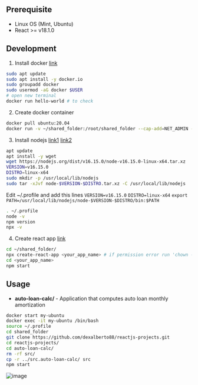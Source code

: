 ## Prerequisite
 - Linux OS (Mint, Ubuntu)
 - React >= v18.1.0
## Development
 1. Install docker [link](https://docs.docker.com/engine/install/ubuntu/)
```bash
sudo apt update
sudo apt install -y docker.io
sudo groupadd docker
sudo usermod -aG docker $USER
# open new terminal
docker run hello-world # to check
```
2. Create docker container
```bash
docker pull ubuntu:20.04
docker run -v ~/shared_folder:/root/shared_folder --cap-add=NET_ADMIN --name "my-ubuntu" -w "/root" -it "ubuntu:20.04"
```
3. Install nodejs [link1](https://nodejs.org/en/download/) [link2](https://github.com/nodejs/help/wiki/Installation)
```bash
apt update
apt install -y wget
wget https://nodejs.org/dist/v16.15.0/node-v16.15.0-linux-x64.tar.xz
VERSION=v16.15.0
DISTRO=linux-x64
sudo mkdir -p /usr/local/lib/nodejs
sudo tar -xJvf node-$VERSION-$DISTRO.tar.xz -C /usr/local/lib/nodejs
```
Edit ~/.profile and add this lines
`VERSION=v16.15.0`
`DISTRO=linux-x64`
`export PATH=/usr/local/lib/nodejs/node-$VERSION-$DISTRO/bin:$PATH`
```bash
. ~/.profile
node -v
npm version
npx -v
```
 4. Create react app [link](https://reactjs.org/docs/create-a-new-react-app.html)
```bash
cd ~/shared_folder/
npx create-react-app <your_app_name> # if permission error run 'chown -R root:root ~/shared_folder'
cd <your_app_name>
npm start
```
## Usage
 - **auto-loan-calc/** - Application that computes auto loan monthly amortization
```bash
docker start my-ubuntu
docker exec -it my-ubuntu /bin/bash
source ~/.profile
cd shared_folder
git clone https://github.com/dexalberto88/reactjs-projects.git
cd reactjs-projects/
cd auto-loan-calc/
rm -rf src/
cp -r ../src.auto-loan-calc/ src
npm start
```
![image](https://lh3.googleusercontent.com/pw/AM-JKLWhdBTsprNoA0vJB5rkNpN6FfNzBetRbliCQnaO5a8wfsGXVOEBGsxApAM59D6OtolDA1GMnDFG9MOeHU_QqxQ8BdWH-Ngf8gwpVLBEzCqf8CU78gDakLQGU0mHz1E0Dq1m9kxlKV0i-JHewqvlNa85=w395-h373-no?authuser=0)